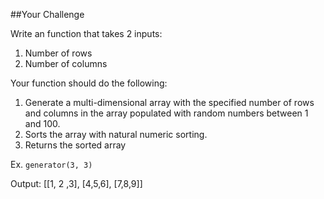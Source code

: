 ##Your Challenge

Write an function that takes 2 inputs:

1. Number of rows
2. Number of columns

Your function should do the following:

1. Generate a multi-dimensional array with the specified number of rows and columns in the array populated with random numbers between 1 and 100.
2. Sorts the array with natural numeric sorting.
3. Returns the sorted array

Ex.
`generator(3, 3)`

Output:
[[1, 2 ,3], [4,5,6], [7,8,9]]